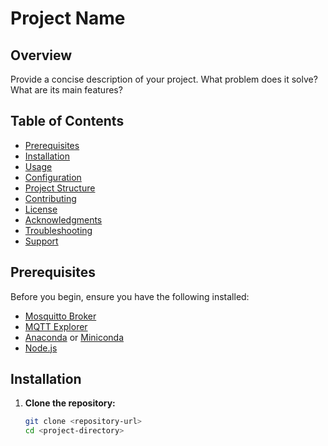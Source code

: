 # Project Name

## Overview

Provide a concise description of your project. What problem does it solve? What are its main features?

## Table of Contents

- [Prerequisites](#prerequisites)
- [Installation](#installation)
- [Usage](#usage)
- [Configuration](#configuration)
- [Project Structure](#project-structure)
- [Contributing](#contributing)
- [License](#license)
- [Acknowledgments](#acknowledgments)
- [Troubleshooting](#troubleshooting)
- [Support](#support)

## Prerequisites

Before you begin, ensure you have the following installed:

- [Mosquitto Broker](https://mosquitto.org/download/)
- [MQTT Explorer](https://mqtt-explorer.com/)
- [Anaconda](https://www.anaconda.com/products/distribution) or [Miniconda](https://docs.conda.io/en/latest/miniconda.html)
- [Node.js](https://nodejs.org/)

## Installation

1. **Clone the repository:**

   ```bash
   git clone <repository-url>
   cd <project-directory>
